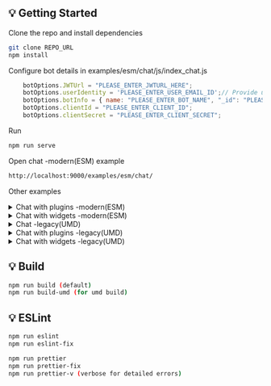 ## 💡 Getting Started

Clone the repo and install dependencies

```bash
git clone REPO_URL
npm install
```

Configure bot details in examples/esm/chat/js/index_chat.js

```js
    botOptions.JWTUrl = "PLEASE_ENTER_JWTURL_HERE";
    botOptions.userIdentity = 'PLEASE_ENTER_USER_EMAIL_ID';// Provide users email id here
    botOptions.botInfo = { name: "PLEASE_ENTER_BOT_NAME", "_id": "PLEASE_ENTER_BOT_ID" }; // bot name is case sensitive
    botOptions.clientId = "PLEASE_ENTER_CLIENT_ID";
    botOptions.clientSecret = "PLEASE_ENTER_CLIENT_SECRET";
```

Run

```bash
npm run serve
```

Open chat -modern(ESM) example

```bash
http://localhost:9000/examples/esm/chat/
```



Other examples

<details>
 <summary>Chat with plugins -modern(ESM)</summary>
 
 Configure bot details in examples/esm/chat-with-plugins/js/index_chat.js and open below link
 
```bash
http://localhost:9000/examples/esm/chat-with-plugins
```
</details>




<details>
 <summary>Chat with widgets -modern(ESM)</summary>
 
 Configure bot details and widget config in examples/esm/chat-with-widgets/js/index_widgets_chat.js and open below link
 
```bash
http://localhost:9000/examples/esm/chat-with-widgets
```
</details>





<details>
 <summary>Chat -legacy(UMD)</summary>
 
 
## 💡 Chat(UMD)
 Configure bot details in examples/umd/chat/index.html and open below link
 
```bash
http://localhost:9000/examples/umd/chat
```
</details>



<details>
 <summary>Chat with plugins -legacy(UMD)</summary>
 
 
## 💡 Chat(UMD)
 Configure bot details in examples/umd/chat-with-plugins/index.html and open below link
 
```bash
http://localhost:9000/examples/umd/chat-with-plugins
```
</details>



<details>
 <summary>Chat with widgets -legacy(UMD)</summary>
 
 
## 💡 Chat(UMD)
 Configure bot details in examples/umd/chat-with-widgets/index.html and open below link
 
```bash
http://localhost:9000/examples/umd/chat-with-widgets
```
</details>



## 💡 Build

```bash
npm run build (default)
npm run build-umd (for umd build)
```

## 💡 ESLint

```bash
npm run eslint
npm run eslint-fix

npm run prettier
npm run prettier-fix
npm run prettier-v (verbose for detailed errors) 

```

